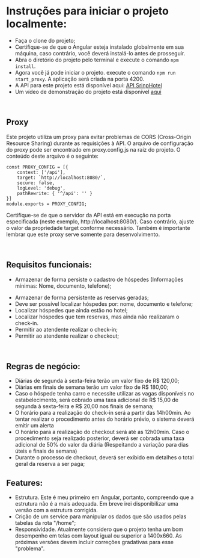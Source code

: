 # Instruções para iniciar o projeto localmente:

- Faça o clone do projeto;
- Certifique-se de que o Angular esteja instalado globalmente em sua máquina, caso contrário, você deverá instalá-lo antes de prosseguir.
- Abra o diretório do projeto pelo terminal e execute o comando ```npm install```.
- Agora você já pode iniciar o projeto. execute o comando ```npm run start_proxy```. A aplicação será criada na porta 4200.
- A API para este projeto está disponível aqui:  [API SrinpHotel](https://github.com/nicolas-ceruti/SpringHotel)
- Um vídeo de demonstração do projeto está disponível [aqui]( https://youtu.be/etHSnaDZeR8) 
<br/>

## Proxy

Este projeto utiliza um proxy para evitar problemas de CORS (Cross-Origin Resource Sharing) durante as requisições à API. O arquivo de configuração do proxy pode ser encontrado em proxy.config.js na raiz do projeto. O conteúdo deste arquivo é o seguinte:

```
const PROXY_CONFIG = [{
    context: ['/api'],
    target: `http://localhost:8080/`,
    secure: false,
    logLevel: 'debug',
    pathRewrite: { '^/api': '' }
}]
module.exports = PROXY_CONFIG;
```

Certifique-se de que o servidor da API está em execução na porta especificada (neste exemplo, http://localhost:8080/). Caso contrário, ajuste o valor da propriedade target conforme necessário.
Também é importante lembrar que este proxy serve somente para desenvolvimento.


<br/>

## Requisitos funcionais:
- Armazenar de forma persiste o cadastro de hóspedes (Informações mínimas:
Nome, documento, telefone);
* Armazenar de forma persistente as reservas geradas;
* Deve ser possível localizar hóspedes por: nome, documento e telefone;
* Localizar hóspedes que ainda estão no hotel;
* Localizar hóspedes que tem reservas, mas ainda não realizaram o check-in.
* Permitir ao atendente realizar o check-in;
* Permitir ao atendente realizar o checkout;
<br/>

## Regras de negócio:
* Diárias de segunda à sexta-feira terão um valor fixo de R$ 120,00;
* Diárias em finais de semana terão um valor fixo de R$ 180,00;
* Caso o hóspede tenha carro e necessite utilizar as vagas disponíveis no
estabelecimento, será cobrado uma taxa adicional de R$ 15,00 de segunda à
sexta-feira e R$ 20,00 nos finais de semana;
* O horário para a realização do check-in será a partir das 14h00min. Ao tentar
realizar o procedimento antes do horário prévio, o sistema deverá emitir um
alerta
* O horário para a realização do checkout será até as 12h00min. Caso o
procedimento seja realizado posterior, deverá ser cobrada uma taxa adicional de
50% do valor da diária (Respeitando a variação para dias úteis e finais de
semana)
* Durante o processo de checkout, deverá ser exibido em detalhes o total geral da
reserva a ser paga;


## Features:
- Estrutura. Este é meu primeiro em Angular, portanto, compreendo que a estrutura não é a mais adequada. Em breve irei disponibilizar uma versão com a estrutura corrigida.
- Crição de um service para manipular os dados que são usados pelas tabelas da rota "/home";
- Responsividade. Atualmente considero que o projeto tenha um bom desempenho em telas com layout igual ou superior a 1400x660. As próximas versões devem incluir correções gradativas para esse "problema".
<br/>
